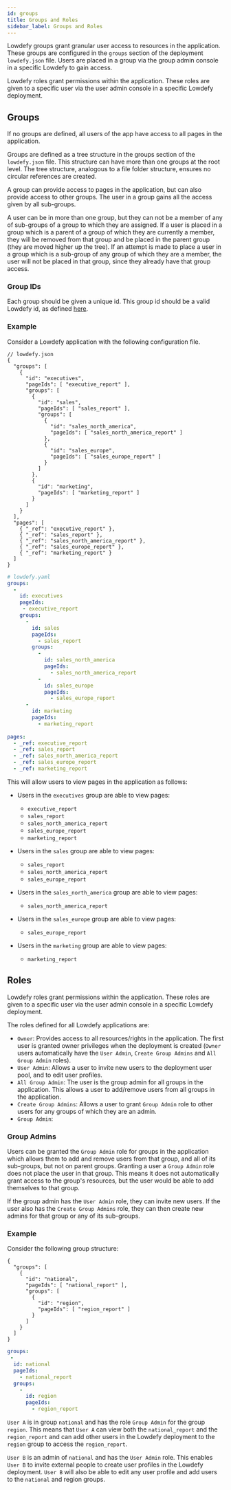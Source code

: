 ```yaml
---
id: groups
title: Groups and Roles
sidebar_label: Groups and Roles
---
```

Lowdefy groups grant granular user access to resources in the application. These groups are configured in the `groups` section of the deployment `lowdefy.json` file. Users are placed in a group via the group admin console in a specific Lowdefy to gain access.

Lowdefy roles grant permissions within the application. These roles are given to a specific user via the user admin console in a specific Lowdefy deployment.


## Groups

If no groups are defined, all users of the app have access to all pages in the application.

Groups are defined as a tree structure in the groups section of the `lowdefy.json` file. This structure can have more than one groups at the root level. The tree structure, analogous to a file folder structure, ensures no circular references are created.  

A group can provide access to pages in the application, but can also provide access to other groups. The user in a group gains all the access given by all sub-groups.

A user can be in more than one group, but they can not be a member of any of sub-groups of a group to which they are assigned. If a user is placed in a group which is a parent of a group of which they are currently a member, they will be removed from that group and be placed in the parent group (they are moved higher up the tree). If an attempt is made to place a user in a group which is a sub-group of any group of which they are a member, the user will not be placed in that group, since they already have that group access.


### Group IDs

Each group should be given a unique id. This group id should be a valid Lowdefy id, as defined [here](lowdefy-file#names-and-ids).

### Example

Consider a Lowdefy application with the following configuration file.
<!--DOCUSAURUS_CODE_TABS-->
<!--JSON-->
```json5
// lowdefy.json
{
  "groups": [
    {
      "id": "executives",
      "pageIds": [ "executive_report" ],
      "groups": [
        {
          "id": "sales",
          "pageIds": [ "sales_report" ],
          "groups": [
            {
              "id": "sales_north_america",
              "pageIds": [ "sales_north_america_report" ]
            },
            {
              "id": "sales_europe",
              "pageIds": [ "sales_europe_report" ]
            }
          ]
        },
        {
          "id": "marketing",
          "pageIds": [ "marketing_report" ]
        }
      ]
    }
  ],
  "pages": [
    { "_ref": "executive_report" },
    { "_ref": "sales_report" },
    { "_ref": "sales_north_america_report" },
    { "_ref": "sales_europe_report" },
    { "_ref": "marketing_report" }
  ]
}
```
<!--YAML-->
```yaml
# lowdefy.yaml
groups:
  -
    id: executives
    pageIds:
     - executive_report
    groups:
      -
        id: sales
        pageIds:
          - sales_report
        groups:
          -
            id: sales_north_america
            pageIds:   
              - sales_north_america_report
          -
            id: sales_europe
            pageIds:   
              - sales_europe_report
      -
        id: marketing
        pageIds:
          - marketing_report
    
pages:
  - _ref: executive_report
  - _ref: sales_report
  - _ref: sales_north_america_report
  - _ref: sales_europe_report
  - _ref: marketing_report
```
<!--END_DOCUSAURUS_CODE_TABS-->


This will allow users to view pages in the application as follows:

- Users in the `executives` group are able to view pages:
  - `executive_report`
  - `sales_report`
  - `sales_north_america_report`
  - `sales_europe_report`
  - `marketing_report`

- Users in the `sales` group are able to view pages:
  - `sales_report`
  - `sales_north_america_report`
  - `sales_europe_report`

- Users in the `sales_north_america` group are able to view pages:
  - `sales_north_america_report`

- Users in the `sales_europe` group are able to view pages:
  - `sales_europe_report`

- Users in the `marketing` group are able to view pages:
  - `marketing_report`

## Roles

Lowdefy roles grant permissions within the application. These roles are given to a specific user via the user admin console in a specific Lowdefy deployment.

The roles defined for all Lowdefy applications are:

- `Owner`: Provides access to all resources/rights in the application. The first user is granted owner privileges when the deployment is created (`Owner` users automatically have the `User Admin`, `Create Group Admins` and `All Group Admin` roles).
- `User Admin`: Allows a user to invite new users to the deployment user pool, and to edit user profiles.
- `All Group Admin`: The user is the group admin for all groups in the application. This allows a user to add/remove users from all groups in the application.
- `Create Group Admins`: Allows a user to grant `Group Admin` role to other users for any groups of which they are an admin. 
- `Group Admin`: 


### Group Admins

Users can be granted the `Group Admin` role for groups in the application which allows them to add and remove users from that group, and all of its sub-groups, but not on parent groups. Granting a user a `Group Admin` role does not place the user in that group. This means it does not automatically grant access to the group's resources, but the user would be able to add themselves to that group.

If the group admin has the `User Admin` role, they can invite new users. If the user also has  the `Create Group Admins` role, they can then create new admins for that group or any of its sub-groups.

### Example

Consider the following group structure:
<!--DOCUSAURUS_CODE_TABS-->
<!--JSON-->
```json5
{
  "groups": [
    {
      "id": "national",
      "pageIds": [ "national_report" ],
      "groups": [
        {
          "id": "region",
          "pageIds": [ "region_report" ]
        }
      ]
    }
  ]
}
```
<!--YAML-->
```yaml
groups:
 -
  id: national
  pageIds:
    - national_report
  groups:
    - 
      id: region
      pageIds: 
        - region_report
```
<!--END_DOCUSAURUS_CODE_TABS-->


`User A` is in group `national` and has the role `Group Admin` for the group `region`. This means that `User A` can view both the `national_report` and the `region_report` and can add other users in the Lowdefy deployment to the `region` group to access the `region_report`.

`User B` is an admin of `national` and has the `User Admin` role. This enables `User B` to invite external people to create user profiles in the Lowdefy deployment. `User B` will also be able to edit any user profile and add users to the `national` and region groups.

